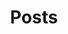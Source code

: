 ---
layout: layouts/posts/posts.11ty.js
tags: nav
navtitle: Posts
title: Posts
eleventyExcludeFromCollections: true
pagination: 
  data: collections.post
  size: 5
  reverse: true
  alias: posts
permalink: "{{ site.en.postsArchive.url }}/{% if pagination.pageNumber > 0 %}page-{{ pagination.pageNumber + 1 }}/{% endif %}index.html"
---